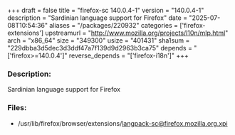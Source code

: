 +++
draft = false
title = "firefox-sc 140.0.4-1"
version = "140.0.4-1"
description = "Sardinian language support for Firefox"
date = "2025-07-08T10:54:36"
aliases = "/packages/220932"
categories = ['firefox-extensions']
upstreamurl = "http://www.mozilla.org/projects/l10n/mlp.html"
arch = "x86_64"
size = "349300"
usize = "401431"
sha1sum = "229dbba3d5dec3d3ddf47a7f139d9d2963b3ca75"
depends = "['firefox>=140.0.4']"
reverse_depends = "['firefox-i18n']"
+++
### Description: 
Sardinian language support for Firefox

### Files: 
* /usr/lib/firefox/browser/extensions/langpack-sc@firefox.mozilla.org.xpi
